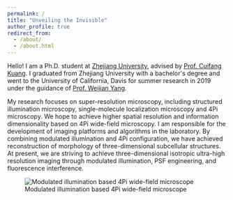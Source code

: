 ```yaml
---
permalink: /
title: "Unveiling the Invisible"
author_profile: true
redirect_from: 
  - /about/
  - /about.html
---
```


Hello! I am a Ph.D. student at [Zhejiang University](https://www.zju.edu.cn), advised by [Prof. Cuifang Kuang](https://person.zju.edu.cn/en/cfkuang). I graduated from Zhejiang University with a bachelor's degree and went to the University of California, Davis for summer research in 2019 under the guidance of [Prof. Weijian Yang](https://www.ece.ucdavis.edu/~wejyang/member.html).

My research focuses on super-resolution microscopy, including structured illumination microscopy, single-molecule localization microscopy and 4Pi microscopy. We hope to achieve higher spatial resolution and information dimensionality based on 4Pi wide-field microscopy. I am responsible for the development of imaging platforms and algorithms in the laboratory. By combining modulated illumination and 4Pi configuration, we have achieved reconstruction of morphology of three-dimensional subcellular structures. At present, we are striving to achieve three-dimensional isotropic ultra-high resolution imaging through modulated illumination, PSF engineering, and fluorescence interference.

<!-- <img src="/_pages/4Pi.png" alt="Modulated illumination based 4Pi wide-field microscope">
<img src="/_pages/NPC.jpg" alt="3D-SMLM reconstruction of immunofluorescence-labeled Nup96 on the nuclear pore complexes in U2OS cells">
<img src="/_pages/FI-SIM.jpg" alt="3D Morphology Imaging based on 3D-SIM and ensemble axial reconstruction of fluroescence interference"> -->

<figure>
  <img src="/images/4Pi.pdf" alt="Modulated illumination based 4Pi wide-field microscope">
  <figcaption>Modulated illumination based 4Pi wide-field microscope</figcaption>
</figure>